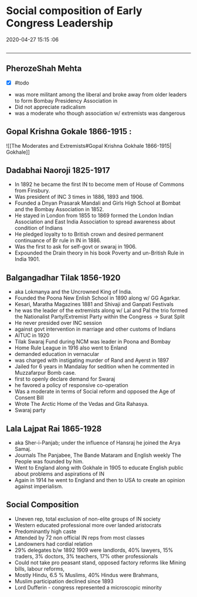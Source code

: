 # Social composition of Early Congress Leadership
2020-04-27 15:15 :06

```toc
```
---


## PherozeShah Mehta
- [x] #todo 
-  was more militant among the liberal and broke away from older leaders to form Bombay Presidency Association in
- Did not appreciate radicalism 
- was a moderate who though association w/ extremists was dangerous


## Gopal Krishna Gokale 1866-1915 :
![[The Moderates and Extremists#Gopal Krishna Gokhale 1866-1915| Gokhale]]

## Dadabhai Naoroji 1825-1917
- In 1892 he became the first IN to become mem of House of Commons from Finsbury.
- Was president of INC 3 times in 1886, 1893 and 1906.
- Founded a Dnyan Prasarak Mandali and Girls High School at Bombat and the Bombay Association in 1852.
- He stayed in London from 1855 to 1869 formed the London Indian Association and East India Association to spread awareness about condition of Indians
- He pledged loyalty to to British crown and desired permanent continuance of Br rule in IN in 1886.
- Was the first to ask for self-govt or swaraj in 1906.
- Expounded the Drain theory in his book Poverty and un-British Rule in India 1901.  

## Balgangadhar Tilak 1856-1920
- aka Lokmanya and the Uncrowned King of India.
- Founded the Poona New Enlish School in 1890 along w/ GG Agarkar.
- Kesari, Maratha Magazines 1881 and Shivaji and Ganpati Festivals
- he was the leader of the extremists along w/ Lal and Pal the trio formed the Nationalist Party/Extremist Party within the Congress -> Surat Split
- He never presided over INC session
- against govt intervention in marriage and other customs of Indians 
- AITUC in 1920
- Tilak Swaraj Fund during NCM was leader in Poona and Bombay
- Home Rule League in 1916 also went to Enland
- demanded education in vernacular
- was charged with instigating murder of Rand and Ayerst in 1897 
- Jailed for 6 years in Mandalay for sedition when he commented in Muzzafarpur Bomb case. 
- first to openly declare demand for Swaraj
- he favored a policy of responsive co-operation
- Was a moderate in terms of Social reform and opposed the Age of Consent Bill
- Wrote The Arctic Home of the Vedas and Gita Rahasya.
- Swaraj party

## Lala Lajpat Rai 1865-1928
- aka Sher-i-Panjab; under the influence of Hansraj he joined the Arya Samaj. 
- Journals The Panjabee, The Bande Mataram and English weekly The People was founded by him.
- Went to England along with Gokhale in 1905 to educate English public about problems and aspirations of IN
- Again in 1914 he went to England and then to USA to create an opinion against imperialism.


## Social Composition
-   Uneven rep, total exclusion of non-elite groups of IN society
-   Western educated professional more over landed aristocrats
-   Predominantly high caste
-   Attended by 72 non official IN reps from most classes
-   Landowners had cordial relation
-   29% delegates b/w 1892 1909 were landlords, 40% lawyers, 15% traders, 3% doctors, 3% teachers, 17% other professionals
-   Could not take pro peasant stand, opposed factory reforms like Mining bills, labour reforms,
-   Mostly Hindu, 6.5 % Muslims, 40% Hindus were Brahmans,
-   Muslim participation declined since 1893
-   Lord Dufferin - congress represented a microscopic minority




